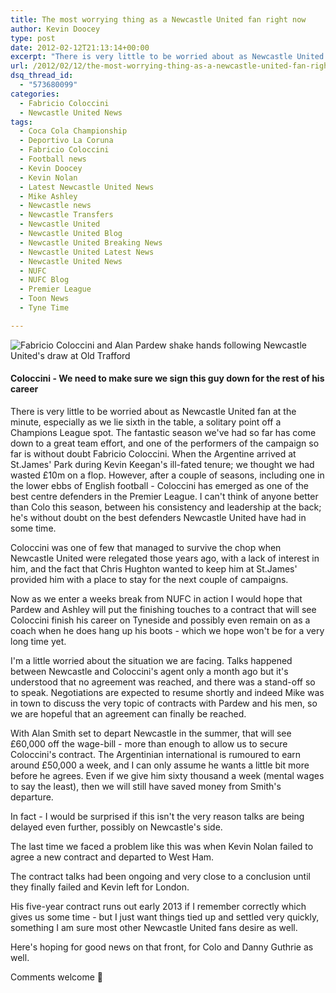 ```yaml
---
title: The most worrying thing as a Newcastle United fan right now
author: Kevin Doocey
type: post
date: 2012-02-12T21:13:14+00:00
excerpt: "There is very little to be worried about as Newcastle United fan at the minute, especially as we lie sixth in the table, a solitary point off a Champions League spot. The fantastic season we've had.."
url: /2012/02/12/the-most-worrying-thing-as-a-newcastle-united-fan-right-now/
dsq_thread_id:
  - "573680099"
categories:
  - Fabricio Coloccini
  - Newcastle United News
tags:
  - Coca Cola Championship
  - Deportivo La Coruna
  - Fabricio Coloccini
  - Football news
  - Kevin Doocey
  - Kevin Nolan
  - Latest Newcastle United News
  - Mike Ashley
  - Newcastle news
  - Newcastle Transfers
  - Newcastle United
  - Newcastle United Blog
  - Newcastle United Breaking News
  - Newcastle United Latest News
  - Newcastle United News
  - NUFC
  - NUFC Blog
  - Premier League
  - Toon News
  - Tyne Time

---
```

![Fabricio Coloccini and Alan Pardew shake hands following Newcastle United's draw at Old Trafford](https://www.tynetime.com/wp-content/uploads/2012/02/Fabricio-Coloccini-Newcastle-United.jpg "Fabricio-Coloccini-Newcastle-United")

#### Coloccini - We need to make sure we sign this guy down for the rest of his career

There is very little to be worried about as Newcastle United fan at the minute, especially as we lie sixth in the table, a solitary point off a Champions League spot. The fantastic season we've had so far has come down to a great team effort, and one of the performers of the campaign so far is without doubt Fabricio Coloccini. When the Argentine arrived at St.James' Park during Kevin Keegan's  ill-fated tenure; we thought we had wasted £10m on a flop. However, after a couple of seasons, including one in the lower ebbs of English football - Coloccini has emerged as one of the best centre defenders in the Premier League. I can't think of anyone better than Colo this season, between his consistency and leadership at the back; he's without doubt on the best defenders Newcastle United have had in some time.

Coloccini was one of few that managed to survive the chop when Newcastle United were relegated those years ago, with a lack of interest in him, and the fact that Chris Hughton wanted to keep him at St.James' provided him with a place to stay for the next couple of campaigns.

Now as we enter a weeks break from NUFC in action I would hope that Pardew and Ashley will put the finishing touches to a contract that will see Coloccini finish his career on Tyneside and possibly even remain on as a coach when he does hang up his boots - which we hope won't be for a very long time yet.

I'm a little worried about the situation we are facing. Talks happened between Newcastle and Coloccini's agent only a month ago but it's understood that no agreement was reached, and there was a stand-off so to speak. Negotiations are expected to resume shortly and indeed Mike was in town to discuss the very topic of contracts with Pardew and his men, so we are hopeful that an agreement can finally be reached.

With Alan Smith set to depart Newcastle in the summer, that will see £60,000 off the wage-bill - more than enough to allow us to secure Coloccini's contract. The Argentinian international is rumoured to earn around £50,000 a week, and I can only assume he wants a little bit more before he agrees. Even if we give him sixty thousand a week (mental wages to say the least), then we will still have saved money from Smith's departure.

In fact - I would be surprised if this isn't the very reason talks are being delayed even further, possibly on Newcastle's side.

The last time we faced a problem like this was when Kevin Nolan failed to agree a new contract and departed to West Ham.

The contract talks had been ongoing and very close to a conclusion until they finally failed and Kevin left for London.

His five-year contract runs out early 2013 if I remember correctly which gives us some time - but I just want things tied up and settled very quickly, something I am sure most other Newcastle United fans desire as well.

Here's hoping for good news on that front, for Colo and Danny Guthrie as well.

Comments welcome 🙂
